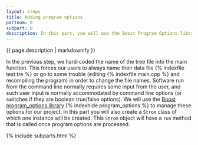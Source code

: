```yaml
---
layout: steps
title: Adding program options
partnum: 8
subpart: 0
description: In this part, you will use the Boost Program Options library to add the ability to specify options on the command line so that information such as tree and data file names need not be hard coded.
---
```

{{ page.description | markdownify }}

In the previous step, we hard-coded the name of the tree file into the main function. This forces our users to always name their data file {% indexfile test.tre %} or go to some trouble (editing {% indexfile main.cpp %} and recompiling the program) in order to change the file names. Software run from the command line normally requires some input from the user, and such user input is normally accommodated by command line options (or switches if they are boolean true/false options). We will use the [Boost program_options library](https://www.boost.org/doc/libs/1_71_0/doc/html/program_options.html) {% indexhide program_options %} to manage these options for our project. In this part you will also create a `Strom` class of which one instance will be created. This `Strom` object will have a `run` method that is called once program options are processed.

{% include subparts.html %}
